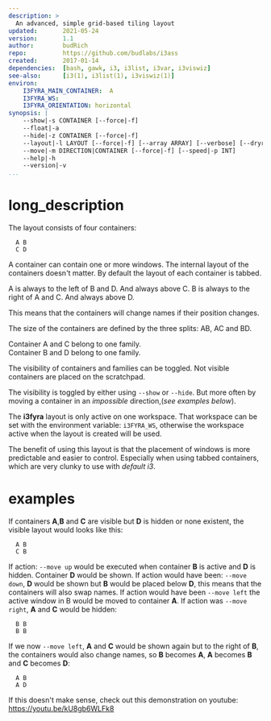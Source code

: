 ```yaml
---
description: >
  An advanced, simple grid-based tiling layout
updated:       2021-05-24
version:       1.1
author:        budRich
repo:          https://github.com/budlabs/i3ass
created:       2017-01-14
dependencies:  [bash, gawk, i3, i3list, i3var, i3viswiz]
see-also:      [i3(1), i3list(1), i3viswiz(1)]
environ:
    I3FYRA_MAIN_CONTAINER:  A
    I3FYRA_WS:
    I3FYRA_ORIENTATION: horizontal
synopsis: |
    --show|-s CONTAINER [--force|-f]
    --float|-a
    --hide|-z CONTAINER [--force|-f]
    --layout|-l LAYOUT [--force|-f] [--array ARRAY] [--verbose] [--dryrun]
    --move|-m DIRECTION|CONTAINER [--force|-f] [--speed|-p INT]
    --help|-h
    --version|-v
...
```


# long_description

The layout consists of four containers:  

``` text
  A B
  C D
```

A container can contain one or more windows. The
internal layout of the containers doesn't matter.
By default the layout of each container is
tabbed.  

A is always to the left of B and D. And always
above C. B is always to the right of A and C. And
always above D.  

This means that the containers will change names
if their position changes.  

The size of the containers are defined by the
three splits: AB, AC and BD.  

Container A and C belong to one family.  
Container B and D belong to one family.  

The visibility of containers and families can be
toggled. Not visible containers are placed on the
scratchpad.  

The visibility is toggled by either using `--show`
or `--hide`. But more often by moving a container
in an *impossible* direction,(*see examples
below*).  

The **i3fyra** layout is only active on one
workspace. That workspace can be set with the
environment variable: `i3FYRA_WS`, otherwise the
workspace active when the layout is created will
be used.  

The benefit of using this layout is that the
placement of windows is more predictable and
easier to control. Especially when using tabbed
containers, which are very clunky to use
with *default i3*.

# examples

If containers **A**,**B** and **C** are visible
but **D** is hidden or none existent, the visible
layout would looks like this:  

``` text
  A B
  C B
```

If action: `--move up` would be executed when
container **B** is active and **D** is hidden.
Container **D** would be shown. If action would
have been: `--move down`, **D** would be shown
but **B** would be placed below **D**, this means
that the containers will also swap names. If
action would have been `--move left` the active
window in B would be moved to container **A**. If
action was `--move right`, **A** and **C** would
be hidden:  

``` text
  B B
  B B
```

If we now `--move left`, **A** and **C**
would be shown again but to the right of **B**,
the containers would also change names, so **B**
becomes **A**, **A** becomes **B** and **C**
becomes **D**:  

``` text
  A B
  A D
```

If this doesn't make sense, check out this
demonstration on youtube:
https://youtu.be/kU8gb6WLFk8
